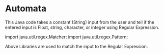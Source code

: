 # Automata

This Java code takes a constant (String) input from the user and tell if the entered input is Float, string, character, or integer using Regular Expression.


import java.util.regex.Matcher;
import java.util.regex.Pattern;

Above Libraries are used to match the input to the Regular Expression.

